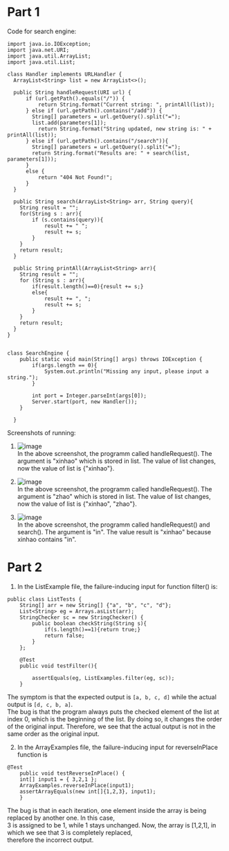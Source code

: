 # Part 1  
Code for search engine:  
```
import java.io.IOException;
import java.net.URI;
import java.util.ArrayList;
import java.util.List;

class Handler implements URLHandler {
  ArrayList<String> list = new ArrayList<>();

  public String handleRequest(URI url) {
      if (url.getPath().equals("/")) {
          return String.format("Current string: ", printAll(list));
      } else if (url.getPath().contains("/add")) {
        String[] parameters = url.getQuery().split("=");
        list.add(parameters[1]);
          return String.format("String updated, new string is: " + printAll(list));
      } else if (url.getPath().contains("/search")){
        String[] parameters = url.getQuery().split("=");
        return String.format("Results are: " + search(list, parameters[1]));
      }
      else {
          return "404 Not Found!";
      }
  }

  public String search(ArrayList<String> arr, String query){
    String result = "";
    for(String s : arr){
        if (s.contains(query)){
            result += " ";
            result += s;
        }
    }
    return result;
  }

  public String printAll(ArrayList<String> arr){
    String result = "";
    for (String s : arr){
        if(result.length()==0){result += s;}
        else{
            result += ", ";
            result += s;
        }
    }
    return result;
  }
}


class SearchEngine {
    public static void main(String[] args) throws IOException {
        if(args.length == 0){
            System.out.println("Missing any input, please input a string.");
        }

        int port = Integer.parseInt(args[0]);
        Server.start(port, new Handler());
    }
    
  }
```  
Screenshots of running:  
1. ![image](https://i.imgur.com/vQNNcJB.png)  
In the above screenshot, the programm called handleRequest(). The argument is "xinhao" which is stored in list. The value of list changes,  
now the value of list is {"xinhao"}.  
  
2. ![image](https://i.imgur.com/dtkh1jQ.png)  
In the above screenshot, the programm called handleRequest(). The argument is "zhao" which is stored in list. The value of list changes,  
now the value of list is {"xinhao", "zhao"}.    
  
3. ![image](https://i.imgur.com/Ioe6fjj.png)  
In the above screenshot, the programm called handleRequest() and search(). The argument is "in". The value result is "xinhao" because xinhao contains "in".  
  
# Part 2
1. In the ListExample file, the failure-inducing input for function filter() is:  
```
public class ListTests {
    String[] arr = new String[] {"a", "b", "c", "d"};
    List<String> eg = Arrays.asList(arr);
    StringChecker sc = new StringChecker() {
        public boolean checkString(String s){
            if(s.length()==1){return true;}
            return false;
        } 
    };
    
    @Test
    public void testFilter(){

        assertEquals(eg, ListExamples.filter(eg, sc));
    }
```  
The symptom is that the expected output is `[a, b, c, d]` while the actual output is `[d, c, b, a]`.  
The bug is that the program always puts the checked element of the list at index 0, which is the beginning of the list. 
By doing so, it changes the order of the original input. Therefore, we see that the actual output is not in the same order as the
original input.  
  
2. In the ArrayExamples file, the failure-inducing input for reverseInPlace function is  
```
@Test 
	public void testReverseInPlace() {
    int[] input1 = { 3,2,1 };
    ArrayExamples.reverseInPlace(input1);
    assertArrayEquals(new int[]{1,2,3}, input1);
	}
```  
The bug is that in each iteration, one element inside the array is being replaced by another one. In this case,  
3 is assigned to be 1, while 1 stays unchanged. Now, the array is [1,2,1], in which we see that 3 is completely replaced,  
therefore the incorrect output.  




